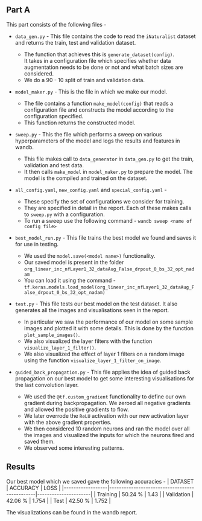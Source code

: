 ## Part A
This part consists of the following files -
* `data_gen.py` - This file contains the code to read the `iNaturalist` dataset and returns the train, test and validation dataset. <br>
                 
  - The function that achieves this is `generate_dataset(config)`. <br>
                  It takes in a configuration file which specifies whether data augmentation needs to be done or not and what batch sizes 
                  are considered. <br>
  - We do a 90 - 10 split of train and validation data.
                  
* `model_maker.py` - This is the file in which we make our model.
  - The file contains a function `make_model(config)` that reads a configuration file and constructs the model according to the configuration specified. 
   - This function returns the constructed model.

* `sweep.py` - This the file which performs a sweep on various hyperparameters of the model and logs the results and features in wandb.
               
  - This file makes call to `data_generator` in `data_gen.py` to get the train, validation and test data.
  - It then calls `make_model` in `model_maker.py` to prepare the model. The model is the compiled and trained on the dataset.

* `all_config.yaml`, `new_config.yaml` and `special_config.yaml` -
  - These specify the set of configurations we consider for training. 
  - They are specified in detail in the report. Each of these makes calls to `sweep.py` with a configuration.
  - To run a sweep use the following command - `wandb sweep <name of config file>`

* `best_model_run.py` - This file trains the best model we found and saves it for use in testing.
  - We used the `model.save(<model name>)` functionality. <br>
  - Our saved model is present in the folder `org_linear_inc_nfLayer1_32_dataAug_False_drpout_0_bs_32_opt_nadam` <br>
  - You can load it using the command - `tf.keras.models.load_model(org_linear_inc_nfLayer1_32_dataAug_False_drpout_0_bs_32_opt_nadam)`

* `test.py` - This file tests our best model on the test dataset. It also generates all the images and visualisations seen in the report.
  - In particular we saw the performance of our model on some sample images and plotted it with some details. This is done by the function `plot_sample_images()`. 
  - We also visualized the layer filters with the function `visualize_layer_1_filter()`.
  - We also visualized the effect of layer 1 filters on a random image using the function `visualize_layer_1_filter_on_image`.

* `guided_back_propagation.py` - This file applies the idea of guided back propagation on our best model to get some interesting visualisations for the last convolution layer. <br>
  - We used the `@tf.custom_gradient` functionality to define our own gradient during  backpropagation. We zeroed all negative gradients and allowed the positive gradients to flow.
  - We later overrode the `ReLU` activation with our new activation layer with the above gradient properties. <br>
  - We then considered 10 random neurons and ran the model over all the images and visualized the inputs for which the neurons fired and saved them. 
  - We observed some interesting patterns.

## Results

Our best model which we saved gave the following accuracies - 
| DATASET          | ACCURACY | LOSS |
|------------------|-----------------------------------------------|----------------------|
| Training            |             50.24 %                    | 1.43                    |
| Validation | 42.06 %                 | 1.754        | 
| Test    | 42.50 %                                   | 1.752                    |

The visualizations can be found in the wandb report.

